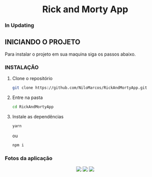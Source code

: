   <h1 align="center">Rick and Morty App</h1>

<!-- Getting Started -->

### In Updating

## INICIANDO O PROJETO

Para instalar o projeto em sua maquina siga os passos abaixo.

### INSTALAÇÃO

1. Clone o repositório

   ```sh
   git clone https://github.com/NiloMarcos/RickAndMortyApp.git
   ```

2. Entre na pasta

   ```sh
   cd RickAndMortyApp
   ```

3. Instale as dependências

   ```sh
   yarn
   ```

   ou

   ```sh
   npm i

### Fotos da aplicação

<div align="center">
   <img src="src/assets/Print 1.png">
   <img src="src/assets/Print 2.png">
   <img src="src/assets/Print 3.png">
</div>

